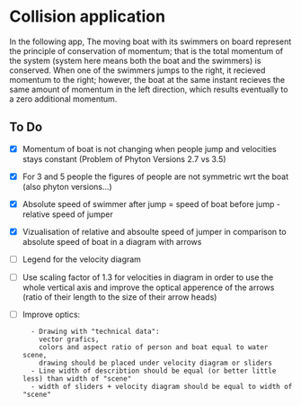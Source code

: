 # Collision application

In the following app, The moving boat with its swimmers on board represent the principle of conservation of momentum; 
that is the total momentum of the system (system here means both the boat and the swimmers) is conserved. 
When one of the swimmers jumps to the right, it recieved momentum to the right; 
however, the boat at the same instant recieves the same amount of momentum in the left direction, which results eventually to a zero additional momentum. 


## To Do
- [x] Momentum of boat is not changing when people jump and velocities stays constant (Problem of Phyton Versions 2.7 vs 3.5)
- [x] For 3 and 5 people the figures of people are not symmetric wrt the boat (also phyton versions...)
- [x] Absolute speed of swimmer after jump = speed of boat before jump - relative speed of jumper
- [x] Vizualisation of relative and absoulte speed of jumper in comparison to absolute speed of boat in a diagram with arrows
- [ ] Legend for the velocity diagram 
- [ ] Use scaling factor of 1.3 for velocities in diagram in order to use the whole vertical axis and improve the optical apperence of the arrows (ratio of their length to the size of their arrow heads)
- [ ] Improve optics:

        - Drawing with "technical data": 
          vector grafics, 
          colors and aspect ratio of person and boat equal to water scene,
          drawing should be placed under velocity diagram or sliders
        - Line width of describtion should be equal (or better little less) than width of "scene"
        - width of sliders + velocity diagram should be equal to width of "scene"
        
